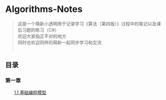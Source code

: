 # Algorithms-Notes
> 这是一个萌新小透明用于记录学习《算法（第四版）》过程中的笔记以及课后习题的练习（C#）<br>
> 欢迎大家指正不对的地方<br>
> 同时也欢迎同样的萌新一起同步学习和交流<br><br>

## 目录<br>
### 第一章<br>
　　[1.1 基础编程模型](https://github.com/ShiLeiL/Algorithms-Notes/tree/master/code/chapter%201-1)
